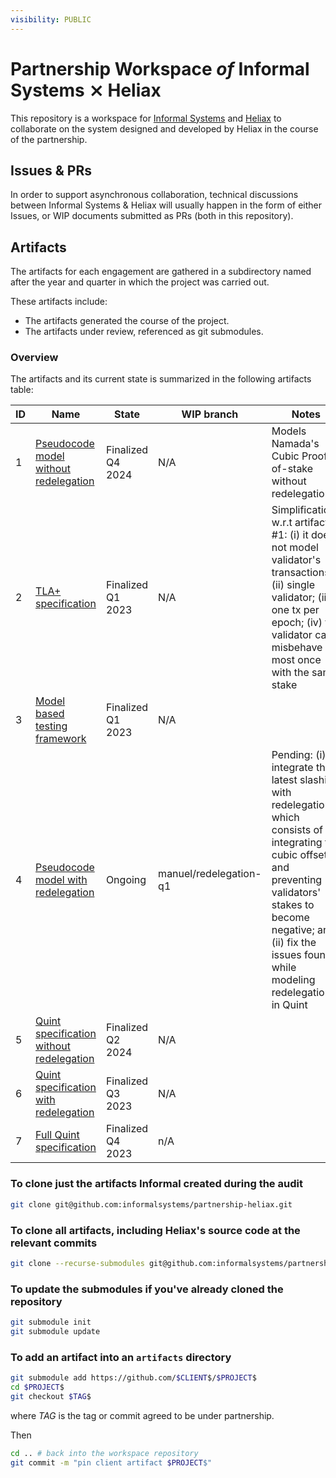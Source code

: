 ```yaml
---
visibility: PUBLIC
---
```


# Partnership Workspace _of_ Informal Systems ⨯ Heliax

This repository is a workspace for [Informal Systems](https://informal.systems/)
and [Heliax](https://heliax.dev/) to collaborate on the system designed and developed
by Heliax in the course of the partnership.

## Issues & PRs

In order to support asynchronous collaboration, technical discussions between
Informal Systems & Heliax will usually happen in the form of either Issues,
or WIP documents submitted as PRs (both in this repository).

## Artifacts

The artifacts for each engagement are gathered in a subdirectory named
after the year and quarter in which the project was carried out.

These artifacts include:

- The artifacts generated the course of the project.
- The artifacts under review, referenced as git submodules.

### Overview

The artifacts and its current state is summarized in the following artifacts table:

| ID | Name                                    | State     | WIP branch | Notes    |
| ------------------------------------------------------------- | -------------------------- | --------- | --------------- | ------------- |
| 1 | [Pseudocode model without redelegation](https://github.com/informalsystems/partnership-heliax/blob/trunk/2022/Q4/artifacts/PoS-pseudocode/PoS-model.md) | Finalized Q4 2024 | N/A | Models Namada's Cubic Proof-of-stake without redelegation |
| 2 | [TLA+ specification](https://github.com/informalsystems/partnership-heliax/tree/trunk/2023/Q1/artifacts/PoS-tla) | Finalized Q1 2023 | N/A | Simplifications w.r.t artifact #1: (i) it does not model validator's transactions; (ii) single validator; (iii) one tx per epoch; (iv) the validator can misbehave at most once with the same stake |
| 3 | [Model based testing framework](https://github.com/informalsystems/partnership-heliax/tree/trunk/2023/Q1/artifacts/PoS-mbt) | Finalized Q1 2023 | N/A | |
| 4 | [Pseudocode model with redelegation](https://github.com/informalsystems/partnership-heliax/blob/manuel/redelegation-q1/2023/Q1/artifacts/PoS-pseudocode/PoS-model-redelegation.md) | Ongoing | manuel/redelegation-q1 | Pending: (i) integrate the latest slashing with redelegation, which consists of integrating the cubic offset and preventing validators' stakes to become negative; and (ii) fix the issues found while modeling redelegation in Quint |
| 5 | [Quint specification without redelegation](https://github.com/informalsystems/partnership-heliax/blob/trunk/2023/Q2/artifacts/PoS-quint/namada.qnt) | Finalized Q2 2024 | N/A |  |
| 6 | [Quint specification with redelegation](https://github.com/informalsystems/partnership-heliax/tree/trunk/2023/Q3/artifacts/PoS-quint) | Finalized Q3 2023 | N/A | |
| 7 | [Full Quint specification](https://github.com/informalsystems/partnership-heliax/tree/trunk/2023/Q4/artifacts/PoS-quint) | Finalized Q4 2023 | n/A | |

### To clone just the artifacts Informal created during the audit

``` sh
git clone git@github.com:informalsystems/partnership-heliax.git
```

### To clone all artifacts, including Heliax's source code at the relevant commits

``` sh
git clone --recurse-submodules git@github.com:informalsystems/partnership-heliax.git
```


### To update the submodules if you've already cloned the repository

``` sh
git submodule init
git submodule update
```

### To add an artifact into an `artifacts` directory

```sh
git submodule add https://github.com/$CLIENT$/$PROJECT$
cd $PROJECT$
git checkout $TAG$
```

where $TAG$ is the tag or commit agreed to be under partnership.

Then

```sh
cd .. # back into the workspace repository
git commit -m "pin client artifact $PROJECT$"
```

